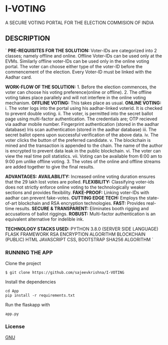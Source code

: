 # I-VOTING
A SECURE VOTING PORTAL FOR THE ELECTION COMMISION OF INDIA

## DESCRIPTION
`
**PRE-REQUISITES FOR THE SOLUTION:**
	Voter-IDs are categorized into 2 classes; namely offline and online.
	Offline Voter-IDs can be used only at the EVMs.
	Similarly offline voter-IDs can be used only in the online voting portal.
	The voter can choose either type of the voter-ID before the commencement of the election.
	Every Voter-ID must be linked with the Aadhar card.
	
**WORK-FLOW OF THE SOLUTION:**
	1. Before the election commences, the voter can choose his voting preference(online or offline).
	2. The offline voting takes place parallely and will not interfere in the online voting mechanism.
	**OFFLINE VOTING:**
		This takes place as usual.
	**ONLINE VOTING:**
		i. The voter logs into the portal using his aadhar-linked voterid. It is checked to prevent double voting.
		ii. The voter, is permitted into the secret ballot page using multi-factor authentication.
		  The credentials are;
			OTP recieved via aadhar mobile number.
			Fingerprint authentication (stored in the aadhar database)
			Iris scan authentication (stored in the aadhar database)
		iii. The secret ballot opens upon successful verification of the above data.
		iv. The voter clicks the button of the preferred candidate.
		v. The blockchain is mined and the transaction is appended to the chain. The name of the author is encrypted
		   to prevent data leak in the public blockchain.
		vi. The voter can view the real time poll statistics.
		vii. Voting can be available from 6:00 am to 9:00 pm unlike offline voting.
	3. The votes of the online and offline streams are added together to give the final results.

**ADVANTAGES:**
	**AVAILABILITY:** Increased online voting duration ensures that the 29 lakh lost votes are polled.
	**FLEXIBILITY:** Classifying voter-ids does not strictly enforce online voting to the technologically weaker sections and provides flexibility.
	**FAKE-PROOF:** Linking voter-IDs with aadhar can prevent fake-votes.
	**CUTTING EDGE TECH:** Employs the state-of-art blockchain and RSA encryption technologies.
	**FAST:** Provides real-time results.
	**SECURE & TRANSPARENT:** Eliminates booth rigging and accusations of ballot riggings.
	**ROBUST:** Multi-factor authentication is an equivalent alternative for indelible ink.

**TECHNOLOGY STACKS USED:**
	PYTHON 3.8.0 (SERVER SIDE LANGUAGE)
		FLASK FRAMEWORK
	RSA ENCRYPTION ALGORITHM
	BLOCKCHAIN (PUBLIC)
	HTML
	JAVASCRIPT
	CSS, BOOTSTRAP
	SHA256 ALGORITHM
`

### RUNNING THE APP

Clone the project 
```
$ git clone https://github.com/sajeevkrishna/I-VOTING
```

Install the dependencies
```
cd App
pip install -r requirements.txt
```

Run the flaskapp with
```
app.py
```

### License
[GNU](https://choosealicense.com/licenses/gpl-3.0/)
